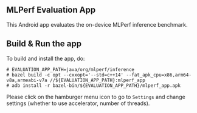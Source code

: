 ## MLPerf Evaluation App

This Android app evaluates the on-device MLPerf inference benchmark.

## Build & Run the app

To build and install the app, do:

```
# EVALUATION_APP_PATH=java/org/mlperf/inference
# bazel build -c opt --cxxopt='--std=c++14' --fat_apk_cpu=x86,arm64-v8a,armeabi-v7a //${EVALUATION_APP_PATH}:mlperf_app
# adb install -r bazel-bin/${EVALUATION_APP_PATH}/mlperf_app.apk
```

Please click on the hamburger menu icon to go to `Settings` and change settings
(whether to use accelerator, number of threads).
